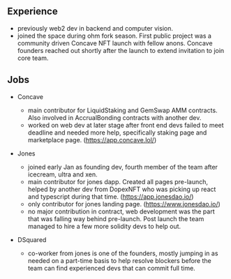 ## Experience

- previously web2 dev in backend and computer vision.
- joined the space during ohm fork season. First public project was a community driven Concave NFT launch with fellow anons. Concave founders reached out shortly after the launch to extend invitation to join core team.

## Jobs

- Concave

  - main contributor for LiquidStaking and GemSwap AMM contracts. Also involved in AccrualBonding contracts with another dev.
  - worked on web dev at later stage after front end devs failed to meet deadline and needed more help, specifically staking page and marketplace page. (https://app.concave.lol/)

- Jones

  - joined early Jan as founding dev, fourth member of the team after icecream, ultra and xen.
  - main contributor for jones dapp. Created all pages pre-launch, helped by another dev from DopexNFT who was picking up react and typescript during that time. (https://app.jonesdao.io/)
  - only contributor for jones landing page. (https://www.jonesdao.io/)
  - no major contribution in contract, web development was the part that was falling way behind pre-launch. Post launch the team managed to hire a few more solidity devs to help out.

- DSquared
  - co-worker from jones is one of the founders, mostly jumping in as needed on a part-time basis to help resolve blockers before the team can find experienced devs that can commit full time.
